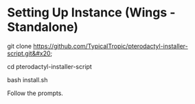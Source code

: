 # Setting Up Instance (Wings -  Standalone)

git clone https://github.com/TypicalTropic/pterodactyl-installer-script.git&#x20;

cd pterodactyl-installer-script&#x20;

bash install.sh&#x20;

Follow the prompts.
